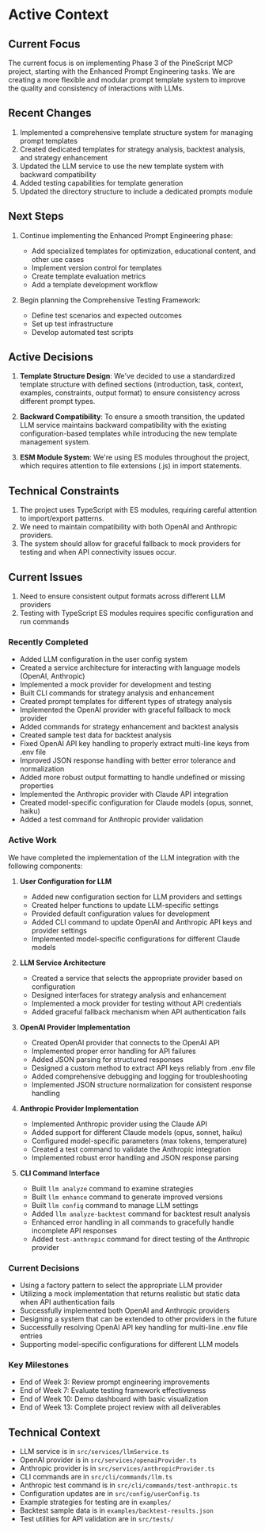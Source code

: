 # Active Context

## Current Focus
The current focus is on implementing Phase 3 of the PineScript MCP project, starting with the Enhanced Prompt Engineering tasks. We are creating a more flexible and modular prompt template system to improve the quality and consistency of interactions with LLMs.

## Recent Changes
1. Implemented a comprehensive template structure system for managing prompt templates
2. Created dedicated templates for strategy analysis, backtest analysis, and strategy enhancement
3. Updated the LLM service to use the new template system with backward compatibility
4. Added testing capabilities for template generation
5. Updated the directory structure to include a dedicated prompts module

## Next Steps
1. Continue implementing the Enhanced Prompt Engineering phase:
   - Add specialized templates for optimization, educational content, and other use cases
   - Implement version control for templates
   - Create template evaluation metrics
   - Add a template development workflow

2. Begin planning the Comprehensive Testing Framework:
   - Define test scenarios and expected outcomes
   - Set up test infrastructure
   - Develop automated test scripts

## Active Decisions
1. **Template Structure Design**: We've decided to use a standardized template structure with defined sections (introduction, task, context, examples, constraints, output format) to ensure consistency across different prompt types.

2. **Backward Compatibility**: To ensure a smooth transition, the updated LLM service maintains backward compatibility with the existing configuration-based templates while introducing the new template management system.

3. **ESM Module System**: We're using ES modules throughout the project, which requires attention to file extensions (.js) in import statements.

## Technical Constraints
1. The project uses TypeScript with ES modules, requiring careful attention to import/export patterns.
2. We need to maintain compatibility with both OpenAI and Anthropic providers.
3. The system should allow for graceful fallback to mock providers for testing and when API connectivity issues occur.

## Current Issues
1. Need to ensure consistent output formats across different LLM providers
2. Testing with TypeScript ES modules requires specific configuration and run commands

### Recently Completed

- Added LLM configuration in the user config system
- Created a service architecture for interacting with language models (OpenAI, Anthropic)
- Implemented a mock provider for development and testing
- Built CLI commands for strategy analysis and enhancement
- Created prompt templates for different types of strategy analysis
- Implemented the OpenAI provider with graceful fallback to mock provider
- Added commands for strategy enhancement and backtest analysis
- Created sample test data for backtest analysis
- Fixed OpenAI API key handling to properly extract multi-line keys from .env file
- Improved JSON response handling with better error tolerance and normalization
- Added more robust output formatting to handle undefined or missing properties
- Implemented the Anthropic provider with Claude API integration
- Created model-specific configuration for Claude models (opus, sonnet, haiku)
- Added a test command for Anthropic provider validation

### Active Work

We have completed the implementation of the LLM integration with the following components:

1. **User Configuration for LLM**
   - Added new configuration section for LLM providers and settings
   - Created helper functions to update LLM-specific settings
   - Provided default configuration values for development
   - Added CLI command to update OpenAI and Anthropic API keys and provider settings
   - Implemented model-specific configurations for different Claude models

2. **LLM Service Architecture**
   - Created a service that selects the appropriate provider based on configuration
   - Designed interfaces for strategy analysis and enhancement
   - Implemented a mock provider for testing without API credentials
   - Added graceful fallback mechanism when API authentication fails

3. **OpenAI Provider Implementation**
   - Created OpenAI provider that connects to the OpenAI API
   - Implemented proper error handling for API failures
   - Added JSON parsing for structured responses
   - Designed a custom method to extract API keys reliably from .env file
   - Added comprehensive debugging and logging for troubleshooting
   - Implemented JSON structure normalization for consistent response handling

4. **Anthropic Provider Implementation**
   - Implemented Anthropic provider using the Claude API
   - Added support for different Claude models (opus, sonnet, haiku)
   - Configured model-specific parameters (max tokens, temperature)
   - Created a test command to validate the Anthropic integration
   - Implemented robust error handling and JSON response parsing

5. **CLI Command Interface**
   - Built `llm analyze` command to examine strategies
   - Built `llm enhance` command to generate improved versions
   - Built `llm config` command to manage LLM settings
   - Added `llm analyze-backtest` command for backtest result analysis
   - Enhanced error handling in all commands to gracefully handle incomplete API responses
   - Added `test-anthropic` command for direct testing of the Anthropic provider

### Current Decisions

- Using a factory pattern to select the appropriate LLM provider
- Utilizing a mock implementation that returns realistic but static data when API authentication fails
- Successfully implemented both OpenAI and Anthropic providers
- Designing a system that can be extended to other providers in the future
- Successfully resolving OpenAI API key handling for multi-line .env file entries
- Supporting model-specific configurations for different LLM models

### Key Milestones
- End of Week 3: Review prompt engineering improvements
- End of Week 7: Evaluate testing framework effectiveness
- End of Week 10: Demo dashboard with basic visualization
- End of Week 13: Complete project review with all deliverables

## Technical Context

- LLM service is in `src/services/llmService.ts`
- OpenAI provider is in `src/services/openaiProvider.ts`
- Anthropic provider is in `src/services/anthropicProvider.ts`
- CLI commands are in `src/cli/commands/llm.ts`
- Anthropic test command is in `src/cli/commands/test-anthropic.ts`
- Configuration updates are in `src/config/userConfig.ts`
- Example strategies for testing are in `examples/`
- Backtest sample data is in `examples/backtest-results.json`
- Test utilities for API validation are in `src/tests/` 